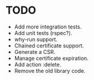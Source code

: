 TODO
====

* Add more integration tests.
* Add unit tests (rspec?).
* why-run support.
* Chained certificate support.
* Generate a CSR.
* Manage certificate expiration.
* Add action :delete.
* Remove the old library code.
